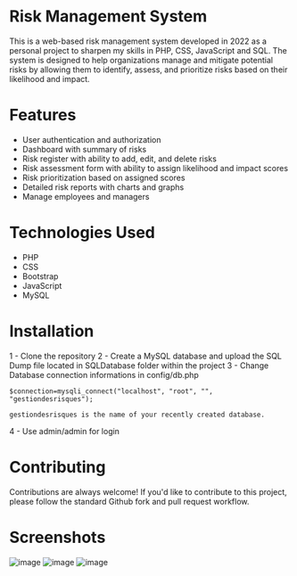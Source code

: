 # Risk Management System

This is a web-based risk management system developed in 2022 as a personal project to sharpen my skills in PHP, CSS, JavaScript and SQL. The system is designed to help organizations manage and mitigate potential risks by allowing them to identify, assess, and prioritize risks based on their likelihood and impact.

# Features

- User authentication and authorization
- Dashboard with summary of risks
- Risk register with ability to add, edit, and delete risks
- Risk assessment form with ability to assign likelihood and impact scores
- Risk prioritization based on assigned scores
- Detailed risk reports with charts and graphs
- Manage employees and managers

# Technologies Used

 - PHP
 - CSS
 - Bootstrap
 - JavaScript
 - MySQL
 
# Installation
1 - Clone the repository
2 - Create a MySQL database and upload the SQL Dump file located in SQLDatabase folder within the project
3 - Change Database connection informations in config/db.php

    $connection=mysqli_connect("localhost", "root", "", "gestiondesrisques");

    gestiondesrisques is the name of your recently created database.
4 - Use admin/admin for login

# Contributing

Contributions are always welcome! If you'd like to contribute to this project, please follow the standard Github fork and pull request workflow.

# Screenshots

![image](https://user-images.githubusercontent.com/71513920/233870337-c667df43-e427-4333-aad0-b64eec79e057.png)
![image](https://user-images.githubusercontent.com/71513920/233870353-a9b6a8c8-0862-4957-acee-6603013465d2.png)
![image](https://user-images.githubusercontent.com/71513920/233870370-176de408-9d6a-4d57-9b8e-ba62f123aea8.png)

